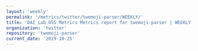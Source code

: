 ```yaml
---
layout: 'weekly'
permalink: '/metrics/twitter/twemoji-parser/WEEKLY/'
title: 'DAI Lab OSS Metrics Metrics report for twemoji-parser | WEEKLY-REPORT-2019-10-25'
organization: 'twitter'
repository: 'twemoji-parser'
current_date: '2019-10-25'
---
```

